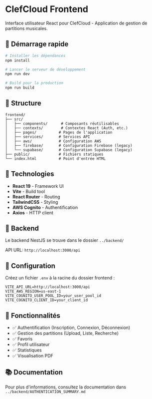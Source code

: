 # ClefCloud Frontend

Interface utilisateur React pour ClefCloud - Application de gestion de partitions musicales.

## 🚀 Démarrage rapide

```bash
# Installer les dépendances
npm install

# Lancer le serveur de développement
npm run dev

# Build pour la production
npm run build
```

## 📁 Structure

```
frontend/
├── src/
│   ├── components/      # Composants réutilisables
│   ├── contexts/        # Contextes React (Auth, etc.)
│   ├── pages/          # Pages de l'application
│   ├── services/       # Services API
│   ├── aws/            # Configuration AWS
│   ├── firebase/       # Configuration Firebase (legacy)
│   └── supabase/       # Configuration Supabase (legacy)
├── public/             # Fichiers statiques
└── index.html          # Point d'entrée HTML
```

## 🔧 Technologies

- **React 19** - Framework UI
- **Vite** - Build tool
- **React Router** - Routing
- **TailwindCSS** - Styling
- **AWS Cognito** - Authentification
- **Axios** - HTTP client

## 🔗 Backend

Le backend NestJS se trouve dans le dossier `../backend/`

API URL: `http://localhost:3000/api`

## 📝 Configuration

Créez un fichier `.env` à la racine du dossier frontend :

```env
VITE_API_URL=http://localhost:3000/api
VITE_AWS_REGION=us-east-1
VITE_COGNITO_USER_POOL_ID=your_user_pool_id
VITE_COGNITO_CLIENT_ID=your_client_id
```

## 🎯 Fonctionnalités

- ✅ Authentification (Inscription, Connexion, Déconnexion)
- ✅ Gestion des partitions (Upload, Liste, Recherche)
- ✅ Favoris
- ✅ Profil utilisateur
- ✅ Statistiques
- ✅ Visualisation PDF

## 📚 Documentation

Pour plus d'informations, consultez la documentation dans `../backend/AUTHENTICATION_SUMMARY.md`
